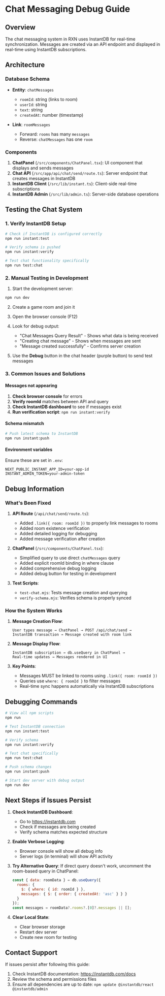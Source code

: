 # Chat Messaging Debug Guide

## Overview
The chat messaging system in RXN uses InstantDB for real-time synchronization. Messages are created via an API endpoint and displayed in real-time using InstantDB subscriptions.

## Architecture

### Database Schema
- **Entity**: `chatMessages`
  - `roomId`: string (links to room)
  - `userId`: string
  - `text`: string  
  - `createdAt`: number (timestamp)

- **Link**: `roomMessages`
  - Forward: `rooms` has many `messages`
  - Reverse: `chatMessages` has one `room`

### Components
1. **ChatPanel** (`/src/components/ChatPanel.tsx`): UI component that displays and sends messages
2. **Chat API** (`/src/app/api/chat/send/route.ts`): Server endpoint that creates messages in InstantDB
3. **InstantDB Client** (`/src/lib/instant.ts`): Client-side real-time subscriptions
4. **InstantDB Admin** (`/src/lib/admin.ts`): Server-side database operations

## Testing the Chat System

### 1. Verify InstantDB Setup
```bash
# Check if InstantDB is configured correctly
npm run instant:test

# Verify schema is pushed
npm run instant:verify

# Test chat functionality specifically
npm run test:chat
```

### 2. Manual Testing in Development

1. Start the development server:
```bash
npm run dev
```

2. Create a game room and join it
3. Open the browser console (F12)
4. Look for debug output:
   - "Chat Messages Query Result" - Shows what data is being received
   - "Creating chat message" - Shows when messages are sent
   - "Message created successfully" - Confirms server creation

5. Use the **Debug** button in the chat header (purple button) to send test messages

### 3. Common Issues and Solutions

#### Messages not appearing
1. **Check browser console** for errors
2. **Verify roomId** matches between API and query
3. **Check InstantDB dashboard** to see if messages exist
4. **Run verification script**: `npm run instant:verify`

#### Schema mismatch
```bash
# Push latest schema to InstantDB
npm run instant:push
```

#### Environment variables
Ensure these are set in `.env`:
```
NEXT_PUBLIC_INSTANT_APP_ID=your-app-id
INSTANT_ADMIN_TOKEN=your-admin-token
```

## Debug Information

### What's Been Fixed

1. **API Route** (`/api/chat/send/route.ts`):
   - Added `.link({ room: roomId })` to properly link messages to rooms
   - Added room existence verification
   - Added detailed logging for debugging
   - Added message verification after creation

2. **ChatPanel** (`/src/components/ChatPanel.tsx`):
   - Simplified query to use direct `chatMessages` query
   - Added explicit roomId binding in where clause
   - Added comprehensive debug logging
   - Added debug button for testing in development

3. **Test Scripts**:
   - `test-chat.mjs`: Tests message creation and querying
   - `verify-schema.mjs`: Verifies schema is properly synced

### How the System Works

1. **Message Creation Flow**:
   ```
   User types message → ChatPanel → POST /api/chat/send → 
   InstantDB transaction → Message created with room link
   ```

2. **Message Display Flow**:
   ```
   InstantDB subscription → db.useQuery in ChatPanel → 
   Real-time updates → Messages rendered in UI
   ```

3. **Key Points**:
   - Messages MUST be linked to rooms using `.link({ room: roomId })`
   - Queries use `where: { roomId }` to filter messages
   - Real-time sync happens automatically via InstantDB subscriptions

## Debugging Commands

```bash
# View all npm scripts
npm run

# Test InstantDB connection
npm run instant:test

# Verify schema
npm run instant:verify  

# Test chat specifically
npm run test:chat

# Push schema changes
npm run instant:push

# Start dev server with debug output
npm run dev
```

## Next Steps if Issues Persist

1. **Check InstantDB Dashboard**:
   - Go to https://instantdb.com
   - Check if messages are being created
   - Verify schema matches expected structure

2. **Enable Verbose Logging**:
   - Browser console will show all debug info
   - Server logs (in terminal) will show API activity

3. **Try Alternative Query**:
   If direct query doesn't work, uncomment the room-based query in ChatPanel:
   ```javascript
   const { data: roomData } = db.useQuery({
     rooms: {
       $: { where: { id: roomId } },
       messages: { $: { order: { createdAt: 'asc' } } }
     }
   });
   const messages = roomData?.rooms?.[0]?.messages || [];
   ```

4. **Clear Local State**:
   - Clear browser storage
   - Restart dev server
   - Create new room for testing

## Contact Support

If issues persist after following this guide:
1. Check InstantDB documentation: https://instantdb.com/docs
2. Review the schema and permissions files
3. Ensure all dependencies are up to date: `npm update @instantdb/react @instantdb/admin`